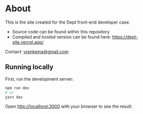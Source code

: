 # About

This is the site created for the Dept front-end developer case.

- Source code can be found within this repository
- Compiled and hosted version can be found here: https://dept-site.vercel.app/

Contact: vrenkema@gmail.com

## Running locally

First, run the development server:

```bash
npm run dev
# or
yarn dev
```

Open [http://localhost:3000](http://localhost:3000) with your browser to see the result.
